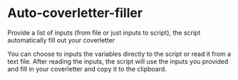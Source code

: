 # Auto-coverletter-filler
Provide a list of inputs (from file or just inputs to script), the script automatically fill out your coverletter

You can choose to inputs the variables directly to the script or read it from a text file. After reading the inputs, the script will use the inputs you provided and fill in your coverletter and copy it to the clipboard. 
